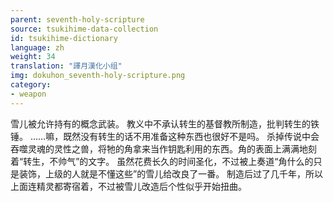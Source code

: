 ```yaml
---
parent: seventh-holy-scripture
source: tsukihime-data-collection
id: tsukihime-dictionary
language: zh
weight: 34
translation: "譯月漢化小组"
img: dokuhon_seventh-holy-scripture.png
category:
- weapon
---
```


雪儿被允许持有的概念武装。
教义中不承认转生的基督教所制造，批判转生的铁锤。
……嘛，既然没有转生的话不用准备这种东西也很好不是吗。
杀掉传说中会吞噬灵魂的灵性之兽，将牠的角拿来当作钥匙利用的东西。角的表面上满满地刻着“转生，不帅气”的文字。
虽然花费长久的时间圣化，不过被上奏道“角什么的只是装饰，上级的人就是不懂这些”的雪儿给改良了一番。
制造后过了几千年，所以上面连精灵都寄宿着，不过被雪儿改造后个性似乎开始扭曲。
